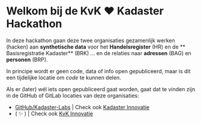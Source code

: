 # Welkom bij de KvK :heart: Kadaster Hackathon

In deze hackathon gaan deze twee organisaties gezamenlijk werken (hacken) aan **synthetische data** voor het **Handelsregister** (HR) en de ** Basisregistratie Kadaster** (BRK) ... en de relaties naar **adressen** (BAG) en **personen** (BRP).

In principe wordt er geen code, data of info open gepubliceerd, maar is dit een tijdelijke locatie om _code_ te kunnen delen.

Als er (later) wél iets open gepubliceerd gaat worden, gaat dat te vinden zijn in de GitHub of GitLab locaties van deze organisaties:

- [GitHub/Kadaster-Labs](https://github.com/kadaster-labs) | Check ook [Kadaster Innovatie](https://www.kadaster.nl/innovatie)
- ( ✨ )  | Check ook [KvK Innovatie](https://www.kvk.nl/runnen-en-groeien/projecten-innovatielab/)
